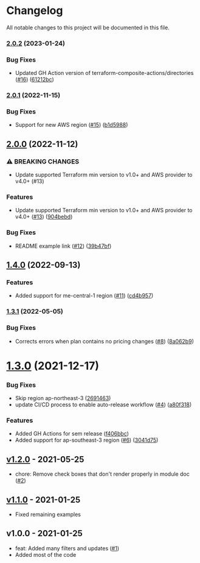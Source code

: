 # Changelog

All notable changes to this project will be documented in this file.

### [2.0.2](https://github.com/terraform-aws-modules/terraform-aws-pricing/compare/v2.0.1...v2.0.2) (2023-01-24)


### Bug Fixes

* Updated GH Action version of terraform-composite-actions/directories ([#16](https://github.com/terraform-aws-modules/terraform-aws-pricing/issues/16)) ([61212bc](https://github.com/terraform-aws-modules/terraform-aws-pricing/commit/61212bcbf005119c7d189b6e47e32470a1985c21))

### [2.0.1](https://github.com/terraform-aws-modules/terraform-aws-pricing/compare/v2.0.0...v2.0.1) (2022-11-15)


### Bug Fixes

* Support for new AWS region ([#15](https://github.com/terraform-aws-modules/terraform-aws-pricing/issues/15)) ([b1d5988](https://github.com/terraform-aws-modules/terraform-aws-pricing/commit/b1d598882f64efb1aa1e4c43899a58e8bfc4adda))

## [2.0.0](https://github.com/terraform-aws-modules/terraform-aws-pricing/compare/v1.4.0...v2.0.0) (2022-11-12)


### ⚠ BREAKING CHANGES

* Update supported Terraform min version to v1.0+ and AWS provider to v4.0+ (#13)

### Features

* Update supported Terraform min version to v1.0+ and AWS provider to v4.0+ ([#13](https://github.com/terraform-aws-modules/terraform-aws-pricing/issues/13)) ([904bebd](https://github.com/terraform-aws-modules/terraform-aws-pricing/commit/904bebd8c6483f5ebe46c5e1c085ca2952186223))


### Bug Fixes

* README example link ([#12](https://github.com/terraform-aws-modules/terraform-aws-pricing/issues/12)) ([39b47bf](https://github.com/terraform-aws-modules/terraform-aws-pricing/commit/39b47bf61973f6dd5dddc06e629e1d1c8d22dd39))

## [1.4.0](https://github.com/terraform-aws-modules/terraform-aws-pricing/compare/v1.3.1...v1.4.0) (2022-09-13)


### Features

* Added support for me-central-1 region ([#11](https://github.com/terraform-aws-modules/terraform-aws-pricing/issues/11)) ([cd4b957](https://github.com/terraform-aws-modules/terraform-aws-pricing/commit/cd4b957f9c8103e8c5f88b21e034ae64f36bee04))

### [1.3.1](https://github.com/terraform-aws-modules/terraform-aws-pricing/compare/v1.3.0...v1.3.1) (2022-05-05)


### Bug Fixes

* Corrects errors when plan contains no pricing changes ([#8](https://github.com/terraform-aws-modules/terraform-aws-pricing/issues/8)) ([8a062b9](https://github.com/terraform-aws-modules/terraform-aws-pricing/commit/8a062b92b966196f93ca505113470dcc5d6f4568))

# [1.3.0](https://github.com/terraform-aws-modules/terraform-aws-pricing/compare/v1.2.0...v1.3.0) (2021-12-17)


### Bug Fixes

* Skip region ap-northeast-3 ([2691463](https://github.com/terraform-aws-modules/terraform-aws-pricing/commit/269146300413a75086279f85b4cd76ed2e12e9d4))
* update CI/CD process to enable auto-release workflow ([#4](https://github.com/terraform-aws-modules/terraform-aws-pricing/issues/4)) ([a80f318](https://github.com/terraform-aws-modules/terraform-aws-pricing/commit/a80f318e303cf11d88402a2cbb9a998fc4d247c7))


### Features

* Added GH Actions for sem release ([f406bbc](https://github.com/terraform-aws-modules/terraform-aws-pricing/commit/f406bbcd4d69243152f97823259c1f0e7af86abc))
* Added support for ap-southeast-3 region ([#6](https://github.com/terraform-aws-modules/terraform-aws-pricing/issues/6)) ([3041d75](https://github.com/terraform-aws-modules/terraform-aws-pricing/commit/3041d75c517afbd2f3069320048e593f0d480c85))

<a name="v1.2.0"></a>
## [v1.2.0] - 2021-05-25

- chore: Remove check boxes that don't render properly in module doc ([#2](https://github.com/terraform-aws-modules/terraform-aws-pricing/issues/2))


<a name="v1.1.0"></a>
## [v1.1.0] - 2021-01-25

- Fixed remaining examples


<a name="v1.0.0"></a>
## v1.0.0 - 2021-01-25

- feat: Added many filters and updates ([#1](https://github.com/terraform-aws-modules/terraform-aws-pricing/issues/1))
- Added most of the code


[Unreleased]: https://github.com/terraform-aws-modules/terraform-aws-pricing/compare/v1.2.0...HEAD
[v1.2.0]: https://github.com/terraform-aws-modules/terraform-aws-pricing/compare/v1.1.0...v1.2.0
[v1.1.0]: https://github.com/terraform-aws-modules/terraform-aws-pricing/compare/v1.0.0...v1.1.0
